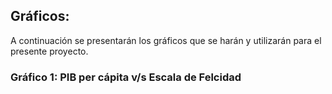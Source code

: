 ## Gráficos:

A continuación se presentarán los gráficos que se harán y utilizarán para el presente proyecto.

### Gráfico 1: PIB per cápita v/s Escala de Felcidad
